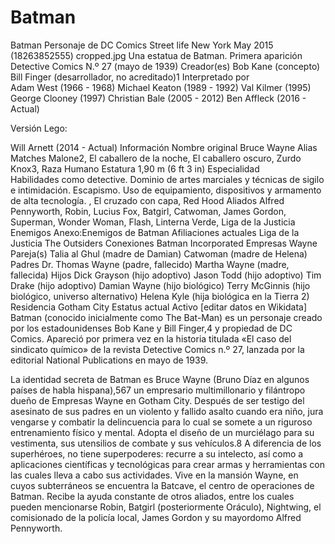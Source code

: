 # Batman


Batman
Personaje de DC Comics
Street life New York May 2015 (18263852555) cropped.jpg
Una estatua de Batman.
Primera aparición	Detective Comics
N.º 27 (mayo de 1939)
Creador(es)	Bob Kane (concepto)
Bill Finger (desarrollador, no acreditado)1​
Interpretado por	
Adam West
(1966 - 1968)
Michael Keaton
(1989 - 1992)
Val Kilmer
(1995)
George Clooney
(1997)
Christian Bale
(2005 - 2012)
Ben Affleck
(2016 - Actual)

Versión Lego:

Will Arnett
(2014 - Actual)
Información
Nombre original	Bruce Wayne
Alias	Matches Malone2​, El caballero de la noche, El caballero oscuro, Zurdo Knox3​,
Raza	Humano
Estatura	1,90 m (6 ft 3 in)
Especialidad	
Habilidades como detective.
Dominio de artes marciales y técnicas de sigilo e intimidación.
Escapismo.
Uso de equipamiento, dispositivos y armamento de alta tecnología.
, El cruzado con capa, Red Hood
Aliados	Alfred Pennyworth, Robin, Lucius Fox, Batgirl, Catwoman, James Gordon, Superman, Wonder Woman, Flash, Linterna Verde, Liga de la Justicia
Enemigos	Anexo:Enemigos de Batman
Afiliaciones actuales	Liga de la Justicia
The Outsiders
Conexiones	Batman Incorporated
Empresas Wayne
Pareja(s)	Talia al Ghul (madre de Damian)
Catwoman (madre de Helena)
Padres	Dr. Thomas Wayne (padre, fallecido)
Martha Wayne (madre, fallecida)
Hijos	Dick Grayson (hijo adoptivo)
Jason Todd (hijo adoptivo)
Tim Drake (hijo adoptivo)
Damian Wayne (hijo biológico)
Terry McGinnis (hijo biológico, universo alternativo)
Helena Kyle (hija biológica en la Tierra 2)
Residencia	Gotham City
Estatus actual	Activo
[editar datos en Wikidata]
Batman (conocido inicialmente como The Bat-Man) es un personaje creado por los estadounidenses Bob Kane y Bill Finger,4​ y propiedad de DC Comics. Apareció por primera vez en la historia titulada «El caso del sindicato químico» de la revista Detective Comics n.º 27, lanzada por la editorial National Publications en mayo de 1939.

La identidad secreta de Batman es Bruce Wayne (Bruno Díaz en algunos países de habla hispana),5​6​7​ un empresario multimillonario y filántropo dueño de Empresas Wayne en Gotham City. Después de ser testigo del asesinato de sus padres en un violento y fallido asalto cuando era niño, jura vengarse y combatir la delincuencia para lo cual se somete a un riguroso entrenamiento físico y mental. Adopta el diseño de un murciélago para su vestimenta, sus utensilios de combate y sus vehículos.8​ A diferencia de los superhéroes, no tiene superpoderes: recurre a su intelecto, así como a aplicaciones científicas y tecnológicas para crear armas y herramientas con las cuales lleva a cabo sus actividades. Vive en la mansión Wayne, en cuyos subterráneos se encuentra la Batcave, el centro de operaciones de Batman. Recibe la ayuda constante de otros aliados, entre los cuales pueden mencionarse Robin, Batgirl (posteriormente Oráculo), Nightwing, el comisionado de la policía local, James Gordon y su mayordomo Alfred Pennyworth.
